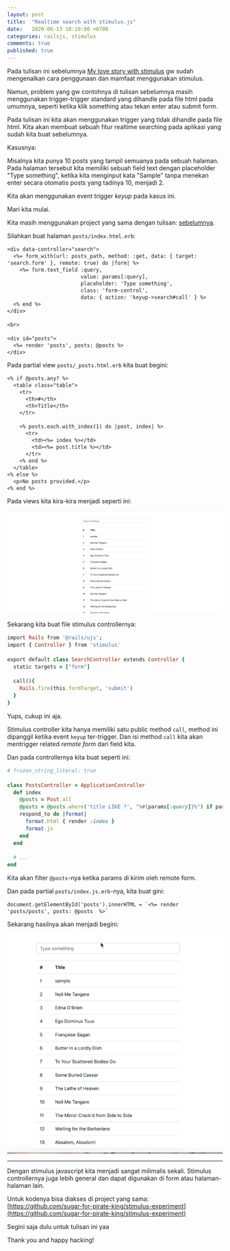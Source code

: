 ```yaml
---
layout: post
title:  "Realtime search with stimulus.js"
date:   2020-06-13 10:10:00 +0700
categories: railsjs, stimulus
comments: true
published: true
---
```


Pada tulisan ini sebelumnya [My love story with stimulus](https://philiplambok.github.io/jquery20,/railsjs/2020/06/07/my-love-story-with-stimulus.html) gw sudah mengenalkan cara penggunaan dan mamfaat menggunakan stimulus.

Namun, problem yang gw contohnya di tulisan sebelumnya masih menggunakan trigger-trigger standard yang dihandle pada file html pada umumnya, seperti ketika klik something atau tekan enter atau submit form.

Pada tulisan ini kita akan menggunakan trigger yang tidak dihandle pada file html. Kita akan membuat sebuah fitur realtime searching pada aplikasi yang sudah kita buat sebelumnya.

Kasusnya:

Misalnya kita punya 10 posts yang tampil semuanya pada sebuah halaman. Pada halaman tersebut kita memiliki sebuah field text dengan placeholder "Type something", ketika kita menginput kata "Sample" tanpa menekan enter secara otomatis posts yang tadinya 10, menjadi 2.

Kita akan menggunakan event trigger *keyup* pada kasus ini.

Mari kita mulai.

Kita masih menggunakan project yang sama dengan tulisan: [sebelumnya](https://philiplambok.github.io/jquery20,/railsjs/2020/06/07/my-love-story-with-stimulus.html).

Silahkan buat halaman `posts/index.html.erb`:

```erb
<div data-controller="search">
  <%= form_with(url: posts_path, method: :get, data: { target: 'search.form' }, remote: true) do |form| %>
    <%= form.text_field :query, 
                        value: params[:query], 
                        placeholder: 'Type something',
                        class: 'form-control', 
                        data: { action: 'keyup->search#call' } %>
  <% end %>
</div>

<br>

<div id="posts">
  <%= render 'posts', posts: @posts %>
</div>
```

Pada partial view `posts/_posts.html.erb` kita buat begini:

```erb
<% if @posts.any? %>
  <table class="table">
    <tr>
      <th>#</th>
      <th>Title</th>
    </tr>

    <% posts.each.with_index(1) do |post, index| %>
      <tr>
        <td><%= index %></td>
        <td><%= post.title %></td>
      </tr>
    <% end %>
  </table>
<% else %>
  <p>No posts provided.</p>
<% end %>
```

Pada views kita kira-kira menjadi seperti ini:

![Post index view](/assets/posts_index.png)

Sekarang kita buat file stimulus controllernya:

```rb
import Rails from '@rails/ujs';
import { Controller } from 'stimulus'

export default class SearchController extends Controller {
  static targets = ["form"]

  call(){
    Rails.fire(this.formTarget, 'submit')
  }
}
```

Yups, cukup ini aja. 

Stimulus controller kita hanya memiliki satu public method `call`, method ini dipanggil ketika event `keyup` ter-trigger. Dan isi method `call` kita akan mentrigger related *remote form* dari field kita.

Dan pada controllernya kita buat seperti ini:

```rb
# frozen_string_literal: true

class PostsController < ApplicationController
  def index
    @posts = Post.all
    @posts = @posts.where('title LIKE ?', "%#{params[:query]}%") if params[:query].present?
    respond_to do |format|
      format.html { render :index }
      format.js
    end
  end

  # ...
end
```

Kita akan filter `@posts`-nya ketika params di kirim oleh remote form.

Dan pada partial `posts/index.js.erb`-nya, kita buat gini:

```erb
document.getElementById('posts').innerHTML = `<%= render 'posts/posts', posts: @posts  %>`
```

Sekarang hasilnya akan menjadi begini:

![Realtime search](/assets/realtime-search.gif)

----

Dengan stimulus javascript kita menjadi sangat milimalis sekali. Stimulus controllernya juga lebih general dan dapat digunakan di form atau halaman-halaman lain.

Untuk kodenya bisa diakses di project yang sama: [https://github.com/sugar-for-pirate-king/stimulus-experiment](https://github.com/sugar-for-pirate-king/stimulus-experiment)

Segini saja dulu untuk tulisan ini yaa

Thank you and happy hacking!